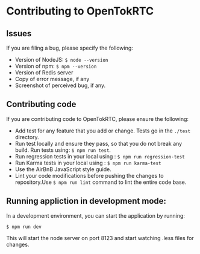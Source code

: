# Contributing to OpenTokRTC

## Issues

If you are filing a bug, please specify the following:

- Version of NodeJS: `$ node --version`
- Version of npm: `$ npm --version`
- Version of Redis server
- Copy of error message, if any
- Screenshot of perceived bug, if any.

## Contributing code

If you are contributing code to OpenTokRTC, please ensure the following:

- Add test for any feature that you add or change. Tests go in the `./test` directory.
- Run test locally and ensure they pass, so that you do not break any build. Run tests using: `$ npm run test`.
- Run regression tests in your local using : `$ npm run regression-test`
- Run Karma tests in your local using : `$ npm run karma-test`
- Use the AirBnB JavaScript style guide.
- Lint your code modifications before pushing the changes to repository.Use `$ npm run lint` command to lint the entire code base.

## Running appliction in development mode:

In a development environment, you can start the application by running:

```
$ npm run dev
```

This will start the node server on port 8123 and start watching .less files for changes.
